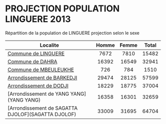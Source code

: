 # PROJECTION POPULATION LINGUERE 2013
	
Répartition de la population de LINGUERE projection selon le sexe
	
| Localite  | Homme | Femme | Total |
| --------- |:-----:|:-----:|:-----:|
| [Commune de LINGUERE](LINGUERE) | 7672 | 7810 | 15482 |
| [Commune de DAHRA](DAHRA) | 16392 | 16549 | 32941 |
| [Commune de MBEULEUKHE](MBEULEUKHE) | 726 | 784 | 1510 |
| [Arrondissement de BARKEDJI](BARKEDJI) | 29474 | 28125 | 57599 |
| [Arrondissement de DODJI](DODJI) | 18229 | 18775 | 37004 |
| [Arrondissement de YANG YANG](YANG YANG) | 16358 | 16301 | 32659 |
| [Arrondissement de SAGATTA DJOLOF](SAGATTA DJOLOF) | 33009 | 31695 | 64704 |
